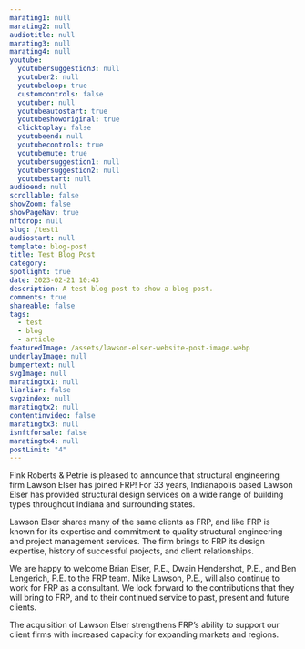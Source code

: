 ```yaml
---
marating1: null
marating2: null
audiotitle: null
marating3: null
marating4: null
youtube:
  youtubersuggestion3: null
  youtuber2: null
  youtubeloop: true
  customcontrols: false
  youtuber: null
  youtubeautostart: true
  youtubeshoworiginal: true
  clicktoplay: false
  youtubeend: null
  youtubecontrols: true
  youtubemute: true
  youtubersuggestion1: null
  youtubersuggestion2: null
  youtubestart: null
audioend: null
scrollable: false
showZoom: false
showPageNav: true
nftdrop: null
slug: /test1
audiostart: null
template: blog-post
title: Test Blog Post
category: 
spotlight: true
date: 2023-02-21 10:43
description: A test blog post to show a blog post.
comments: true
shareable: false
tags:
  - test
  - blog
  - article
featuredImage: /assets/lawson-elser-website-post-image.webp
underlayImage: null
bumpertext: null
svgImage: null
maratingtx1: null
liarliar: false
svgzindex: null
maratingtx2: null
contentinvideo: false
maratingtx3: null
isnftforsale: false
maratingtx4: null
postLimit: "4"
---
```


<div className="contentbody" style="text-align:left; margin-top:0;">




Fink Roberts & Petrie is pleased to announce that structural engineering firm Lawson Elser has joined FRP! For 33 years, Indianapolis based Lawson Elser has provided structural design services on a wide range of building types throughout Indiana and surrounding states.

Lawson Elser shares many of the same clients as FRP, and like FRP is known for its expertise and commitment to quality structural engineering and project management services. The firm brings to FRP its design expertise, history of successful projects, and client relationships.

We are happy to welcome Brian Elser, P.E., Dwain Hendershot, P.E., and Ben Lengerich, P.E. to the FRP team. Mike Lawson, P.E., will also continue to work for FRP as a consultant. We look forward to the contributions that they will bring to FRP, and to their continued service to past, present and future clients.

The acquisition of Lawson Elser strengthens FRP’s ability to support our client firms with increased capacity for expanding markets and regions.


<!-- <a className="button" href="https://app.netlify.com/start/deploy?repository=https://github.com/completeweb-site/base&amp;stack=cms&amp;SITE_LOGO=https://completeweb.site/assets/logo.svg" rel="nofollow">
Install CompleteWeb
</a> -->





</div>